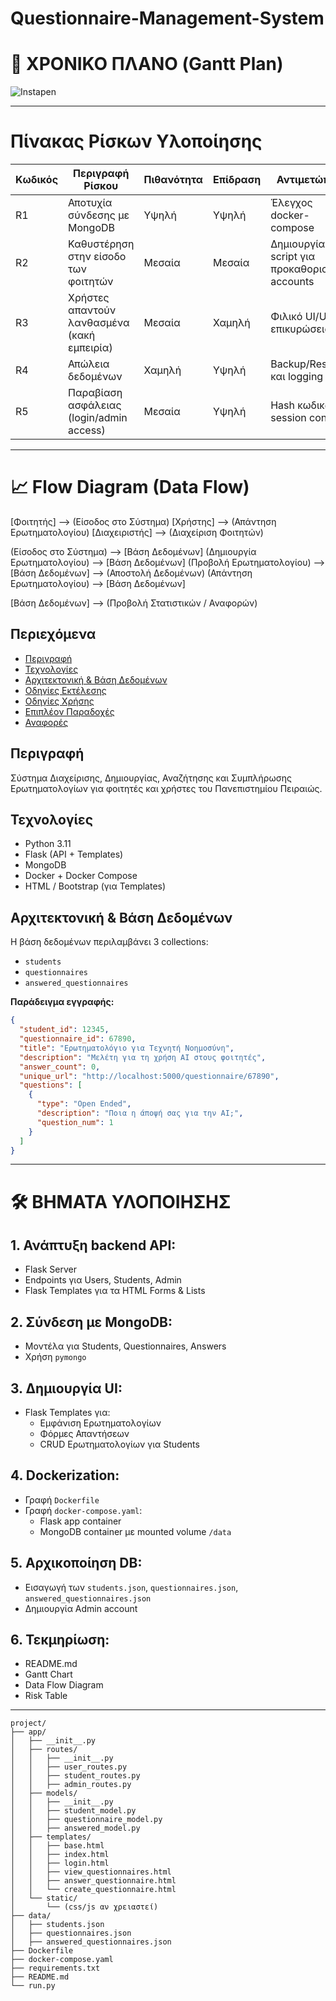 # Questionnaire-Management-System

# 📅 ΧΡΟΝΙΚΟ ΠΛΑΝΟ (Gantt Plan)
![Instapen](https://github.com/user-attachments/assets/4756005a-744f-432a-8ce7-a1db4893a9a6)

---

# Πίνακας Ρίσκων Υλοποίησης
| Κωδικός | Περιγραφή Ρίσκου                            | Πιθανότητα | Επίδραση | Αντιμετώπιση                                  |
| ------- | ------------------------------------------- | ---------- | -------- | --------------------------------------------- |
| R1      | Αποτυχία σύνδεσης με MongoDB                | Υψηλή      | Υψηλή    | Έλεγχος docker-compose                        |
| R2      | Καθυστέρηση στην είσοδο των φοιτητών        | Μεσαία     | Μεσαία   | Δημιουργία script για προκαθορισμένα accounts |
| R3      | Χρήστες απαντούν λανθασμένα (κακή εμπειρία) | Μεσαία     | Χαμηλή   | Φιλικό UI/UX και επικυρώσεις                  |
| R4      | Απώλεια δεδομένων                           | Χαμηλή     | Υψηλή    | Backup/Restore και logging                    |
| R5      | Παραβίαση ασφάλειας (login/admin access)    | Μεσαία     | Υψηλή    | Hash κωδικών, session controls                |

---

#  📈 Flow Diagram (Data Flow)
[Φοιτητής] --> (Είσοδος στο Σύστημα)
[Χρήστης] --> (Απάντηση Ερωτηματολογίου)
[Διαχειριστής] --> (Διαχείριση Φοιτητών)

(Είσοδος στο Σύστημα) --> [Βάση Δεδομένων]
(Δημιουργία Ερωτηματολογίου) --> [Βάση Δεδομένων]
(Προβολή Ερωτηματολογίου) --> [Βάση Δεδομένων] --> (Αποστολή Δεδομένων)
(Απάντηση Ερωτηματολογίου) --> [Βάση Δεδομένων]

[Βάση Δεδομένων] --> (Προβολή Στατιστικών / Αναφορών)

## Περιεχόμενα
- [Περιγραφή](#περιγραφή)
- [Τεχνολογίες](#τεχνολογίες)
- [Αρχιτεκτονική & Βάση Δεδομένων](#αρχιτεκτονική-βάση-δεδομένων)
- [Οδηγίες Εκτέλεσης](#οδηγίες-εκτέλεσης)
- [Οδηγίες Χρήσης](#οδηγίες-χρήσης)
- [Επιπλέον Παραδοχές](#επιπλέον-παραδοχές)
- [Αναφορές](#αναφορές)

## Περιγραφή
Σύστημα Διαχείρισης, Δημιουργίας, Αναζήτησης και Συμπλήρωσης Ερωτηματολογίων για φοιτητές και χρήστες του Πανεπιστημίου Πειραιώς.

## Τεχνολογίες
- Python 3.11
- Flask (API + Templates)
- MongoDB
- Docker + Docker Compose
- HTML / Bootstrap (για Templates)

## Αρχιτεκτονική & Βάση Δεδομένων
Η βάση δεδομένων περιλαμβάνει 3 collections:
- `students`
- `questionnaires`
- `answered_questionnaires`

**Παράδειγμα εγγραφής:**
```json
{
  "student_id": 12345,
  "questionnaire_id": 67890,
  "title": "Ερωτηματολόγιο για Τεχνητή Νοημοσύνη",
  "description": "Μελέτη για τη χρήση AI στους φοιτητές",
  "answer_count": 0,
  "unique_url": "http://localhost:5000/questionnaire/67890",
  "questions": [
    {
      "type": "Open Ended",
      "description": "Ποια η άποψή σας για την AI;",
      "question_num": 1
    }
  ]
}
```
---

# 🛠️ ΒΗΜΑΤΑ ΥΛΟΠΟΙΗΣΗΣ

## 1. Ανάπτυξη backend API:
- Flask Server
- Endpoints για Users, Students, Admin
- Flask Templates για τα HTML Forms & Lists

## 2. Σύνδεση με MongoDB:
- Μοντέλα για Students, Questionnaires, Answers
- Χρήση `pymongo`

## 3. Δημιουργία UI:
- Flask Templates για:
  - Εμφάνιση Ερωτηματολογίων
  - Φόρμες Απαντήσεων
  - CRUD Ερωτηματολογίων για Students

## 4. Dockerization:
- Γραφή `Dockerfile`
- Γραφή `docker-compose.yaml`:
  - Flask app container
  - MongoDB container με mounted volume `/data`

## 5. Αρχικοποίηση DB:
- Εισαγωγή των `students.json`, `questionnaires.json`, `answered_questionnaires.json`
- Δημιουργία Admin account

## 6. Τεκμηρίωση:
- README.md
- Gantt Chart
- Data Flow Diagram
- Risk Table
---
```
project/
├── app/
│   ├── __init__.py
│   ├── routes/
│   │   ├── __init__.py
│   │   ├── user_routes.py
│   │   ├── student_routes.py
│   │   ├── admin_routes.py
│   ├── models/
│   │   ├── __init__.py
│   │   ├── student_model.py
│   │   ├── questionnaire_model.py
│   │   ├── answered_model.py
│   ├── templates/
│   │   ├── base.html
│   │   ├── index.html
│   │   ├── login.html
│   │   ├── view_questionnaires.html
│   │   ├── answer_questionnaire.html
│   │   └── create_questionnaire.html
│   └── static/
│       └── (css/js αν χρειαστεί)
├── data/
│   ├── students.json
│   ├── questionnaires.json
│   ├── answered_questionnaires.json
├── Dockerfile
├── docker-compose.yaml
├── requirements.txt
├── README.md
└── run.py
```
